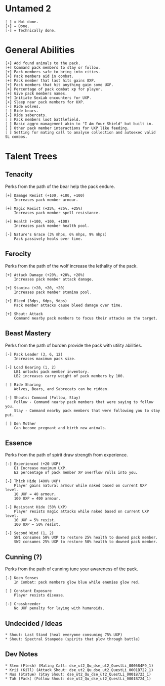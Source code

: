 # Untamed 2

	[ ] = Not done.
	[+] = Done.
	[-] = Technically done.

# General Abilities

	[+] Add found animals to the pack.
	[+] Command pack members to stay or follow.
	[+] Pack members safe to bring into cities.
	[+] Pack members aid in combat.
	[+] Pack member that last hits gains UXP.
	[+] Pack members that hit anything gain some UXP.
	[+] Percentage of pack combat xp for player.
	[+] Give pack members names.
	[+] Initiate SexLab encounters for UXP.
	[+] Sleep near pack members for UXP.
	[-] Ride wolves.
	[-] Ride bears.
	[-] Ride sabercats.
	[ ] Pack members loot battlefield.
	[ ] Basic aggro management akin to "I Am Your Shield" but built in.
	[ ] Other pack member interactions for UXP like feeding.
	[ ] Setting for mating call to analyse collection and autoexec valid SL combos.

# Talent Trees

## Tenacity

Perks from the path of the bear help the pack endure.

	[+] Damage Resist (+100, +100, +100)
	    Increases pack member armour.

	[+] Magic Resist (+25%, +25%, +25%)
	    Increases pack member spell resistance.

	[+] Health (+100, +100, +100)
	    Increases pack member health pool.

	[-] Nature's Grace (3% mhps, 6% mhps, 9% mhps)
	    Pack passively heals over time.

## Ferocity

Perks from the path of the wolf increase the lethality of the pack.

	[+] Attack Damage (+20%, +20%, +20%)
	    Increases pack member attack damage.

	[+] Stamina (+20, +20, +20)
	    Increases pack member stamina pool.

	[+] Bleed (3dps, 6dps, 9dps)
	    Pack member attacks cause bleed damage over time.

	[+] Shout: Attack
	    Command nearby pack members to focus their attacks on the target.

## Beast Mastery

Perks from the path of burden provide the pack with utility abilities.

	[-] Pack Leader (3, 6, 12)
	    Increases maximum pack size.

	[-] Load Bearing (1, 2)
	    LB1 unlocks pack member inventory.
	    LB2 increases carry weight of pack members by 100.

	[ ] Ride Sharing
	    Wolves, Bears, and Sabrecats can be ridden.

	[-] Shouts: Command (Follow, Stay)
	    Follow - Command nearby pack members that were saying to follow you.
	    Stay - Command nearby pack members that were following you to stay put.

	[ ] Den Mother
	    Can become pregnant and birth new animals.

## Essence

Perks from the path of spirit draw strength from experience.

	[-] Experienced (+20 UXP)
	    E1 Increase maximum UXP.
	    E2 percentage of pack member XP overflow rolls into you.

	[-] Thick Hide (400% UXP)
	    Player gains natural armour while naked based on current UXP level.
	    10 UXP = 40 armour.
	    100 UXP = 400 armour.

	[-] Resistant Hide (50% UXP)
	    Player resists magic attacks while naked based on current UXP level.
	    10 UXP = 5% resist.
	    100 UXP = 50% resist.

	[-] Second Wind (1, 2)
	    SW1 consumes 50% UXP to restore 25% health to downed pack member.
	    SW2 consumes 25% UXP to restore 50% health to downed pack member.

## Cunning (?)

Perks from the path of cunning tune your awareness of the pack.

	[-] Keen Senses
	    In Combat: pack members glow blue while enemies glow red.

	[ ] Constant Exposure
	    Player resists disease.

	[-] Crossbreeder
	    No UXP penalty for laying with humanoids.

## Undecided / Ideas

	* Shout: Last Stand (heal everyone consuming 75% UXP)
	* Shout: Spectral Stampede (spirits that plow through battle)

## Dev Notes

	* Slem (Flesh) (Mating Call: dse_ut2_Qu_dse_ut2_QuestLi_000684F9_1)
	* Krii (Kill) (Attack Shout: dse_ut2_Qu_dse_ut2_QuestLi_0001B722_1)
	* Nus (Statue) (Stay Shout: dse_ut2_Qu_dse_ut2_QuestLi_0001B723_1)
	* Tah (Pack) (Follow Shout: dse_ut2_Qu_dse_ut2_QuestLi_0001B724_1)
